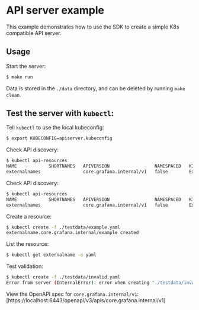 # API server example

This example demonstrates how to use the SDK to create a simple K8s compatible API server.

## Usage

Start the server:

```sh
$ make run
```

Data is stored in the `./data` directory, and can be deleted by running `make clean`.

## Test the server with `kubectl`:

Tell `kubectl` to use the local kubeconfig:
```sh
$ export KUBECONFIG=apiserver.kubeconfig
```

Check API discovery:
```sh
$ kubectl api-resources
NAME            SHORTNAMES   APIVERSION                 NAMESPACED   KIND
externalnames                core.grafana.internal/v1   false        ExternalName
```

Check API discovery:
```sh
$ kubectl api-resources
NAME            SHORTNAMES   APIVERSION                 NAMESPACED   KIND
externalnames                core.grafana.internal/v1   false        ExternalName
```

Create a resource:
```sh
$ kubectl create -f ./testdata/example.yaml 
externalname.core.grafana.internal/example created
```

List the resource:
```sh
$ kubectl get externalname -o yaml
```

Test validation:
```sh
$ kubectl create -f ./testdata/invalid.yaml
Error from server (InternalError): error when creating "./testdata/invalid.yaml": Internal error occurred: failed to validate externalname: spec.target: Required value
```

View the OpenAPI spec for `core.grafana.internal/v1`: [https://localhost:6443/openapi/v3/apis/core.grafana.internal/v1]